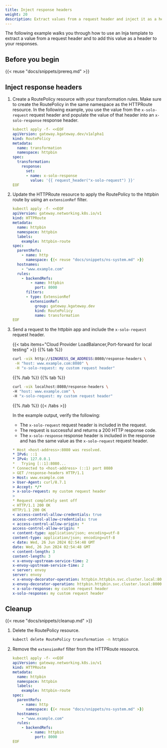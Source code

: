 ```yaml
---
title: Inject response headers
weight: 20
description: Extract values from a request header and inject it as a header to your response. 
---
```


The following example walks you through how to use an Inja template to extract a value from a request header and to add this value as a header to your responses. 

## Before you begin

{{< reuse "docs/snippets/prereq.md" >}}

## Inject response headers
   
1. Create a RoutePolicy resource with your transformation rules. Make sure to create the RoutePolicy in the same namespace as the HTTPRoute resource. In the following example, you use the value from the `x-solo-request` request header and populate the value of that header into an `x-solo-response` response header.
   
   ```yaml
   kubectl apply -f- <<EOF
   apiVersion: gateway.kgateway.dev/v1alpha1
   kind: RoutePolicy
   metadata:
     name: transformation
     namespace: httpbin
   spec:
     transformation:
       response:
         set:
         - name: x-solo-response
           value: '{{ request_header("x-solo-request") }}' 
   EOF
   ```

2. Update the HTTPRoute resource to apply the RoutePolicy to the httpbin route by using an `extensionRef` filter.

   ```yaml
   kubectl apply -f- <<EOF
   apiVersion: gateway.networking.k8s.io/v1
   kind: HTTPRoute
   metadata:
     name: httpbin
     namespace: httpbin
     labels:
       example: httpbin-route
   spec:
     parentRefs:
       - name: http
         namespace: {{< reuse "docs/snippets/ns-system.md" >}}
     hostnames:
       - "www.example.com"
     rules:
       - backendRefs:
           - name: httpbin
             port: 8000
         filters:
         - type: ExtensionRef
           extensionRef:
             group: gateway.kgateway.dev
             kind: RoutePolicy
             name: transformation
   EOF
   ```

3. Send a request to the httpbin app and include the `x-solo-request` request header.
   
   {{< tabs items="Cloud Provider LoadBalancer,Port-forward for local testing" >}}
   {{% tab %}}
   ```sh
   curl -vik http://$INGRESS_GW_ADDRESS:8080/response-headers \
    -H "host: www.example.com:8080" \
    -H "x-solo-request: my custom request header" 
   ```
   {{% /tab %}}
   {{% tab %}}
   ```sh
   curl -vik localhost:8080/response-headers \
   -H "host: www.example.com" \
   -H "x-solo-request: my custom request header"
   ```
   {{% /tab %}}
   {{< /tabs >}}
   
   In the example output, verify the following:
   
   * The `x-solo-request` request header is included in the request.
   * The request is successful and returns a 200 HTTP response code.
   * The `x-solo-response` response header is included in the response and has the same value as the `x-solo-request` request header.

   ```yaml {linenos=table,hl_lines=[10,14,32],linenostart=1}
   * Host <host-address>:8080 was resolved.
   * IPv6: ::1
   * IPv4: 127.0.0.1
   *   Trying [::1]:8080...
   * Connected to <host-address> (::1) port 8080
   > GET /response-headers HTTP/1.1
   > Host: www.example.com
   > User-Agent: curl/8.7.1
   > Accept: */*
   > x-solo-request: my custom request header
   > 
   * Request completely sent off
   < HTTP/1.1 200 OK
   HTTP/1.1 200 OK
   < access-control-allow-credentials: true
   access-control-allow-credentials: true
   < access-control-allow-origin: *
   access-control-allow-origin: *
   < content-type: application/json; encoding=utf-8
   content-type: application/json; encoding=utf-8
   < date: Wed, 26 Jun 2024 02:54:48 GMT
   date: Wed, 26 Jun 2024 02:54:48 GMT
   < content-length: 3
   content-length: 3
   < x-envoy-upstream-service-time: 2
   x-envoy-upstream-service-time: 2
   < server: envoy
   server: envoy
   < x-envoy-decorator-operation: httpbin.httpbin.svc.cluster.local:8000/*
   x-envoy-decorator-operation: httpbin.httpbin.svc.cluster.local:8000/*
   < x-solo-response: my custom request header
   x-solo-response: my custom request header
   ```
   
## Cleanup

{{< reuse "docs/snippets/cleanup.md" >}}

1. Delete the RoutePolicy resource.

   ```sh
   kubectl delete RoutePolicy transformation -n httpbin
   ```
   
2. Remove the `extensionRef` filter from the HTTPRoute resource.

   ```yaml
   kubectl apply -f- <<EOF
   apiVersion: gateway.networking.k8s.io/v1
   kind: HTTPRoute
   metadata:
     name: httpbin
     namespace: httpbin
     labels:
       example: httpbin-route
   spec:
     parentRefs:
       - name: http
         namespace: {{< reuse "docs/snippets/ns-system.md" >}}
     hostnames:
       - "www.example.com"
     rules:
       - backendRefs:
           - name: httpbin
             port: 8000
   EOF
   ```
   
